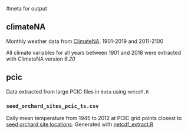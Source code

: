 #meta for output

## climateNA

Monthly weather data from [ClimateNA](http://climatena.ca/). 
1901-2019 and 2011-2100 

All climate variables for all years between 1901 and 2018 were extracted with ClimateNA version *6.20* 

## pcic

Data extracted from large PCIC files in `data` using `netcdf.R` 

### `seed_orchard_sites_pcic_ts.csv`
Daily mean temperature from 1945 to 2012 at PCIC grid points closest to [seed orchard site locations](../locations/seed_orchard_site_coordinates.csv). Generated with [netcdf_extract.R](..scripts/netcdf_extract.R)

